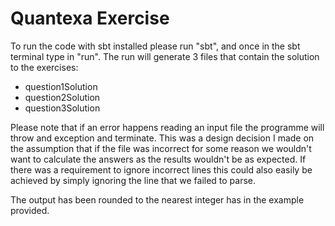 # Quantexa Exercise

To run the code with sbt installed please run "sbt", and once in the sbt terminal type in "run".
The run will generate 3 files that contain the solution to the exercises: 
- question1Solution
- question2Solution
- question3Solution

Please note that if an error happens reading an input file the programme will throw and exception and terminate. This was a design decision I made on the assumption that if the file was incorrect for some reason we wouldn't want to calculate the answers as the results wouldn't be as expected.
If there was a requirement to ignore incorrect lines this could also easily be achieved by simply ignoring the line that we failed to parse.

The output has been rounded to the nearest integer has in the example provided.

